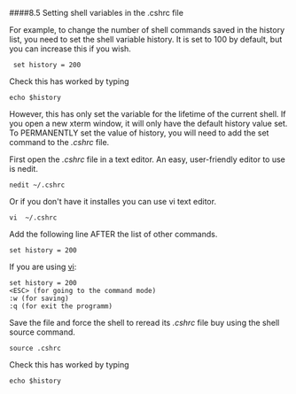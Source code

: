####8.5 Setting shell variables in the .cshrc file

For example, to change the number of shell commands saved in the history list, you need to set the shell variable history. It is set to 100 by default, but you can increase this if you wish.

```
 set history = 200
 ```

Check this has worked by typing

```
echo $history
```

However, this has only set the variable for the lifetime of the current shell. If you open a new xterm window, it will only have the default history value set. To PERMANENTLY set the value of history, you will need to add the set command to the *.cshrc* file.

First open the *.cshrc* file in a text editor. An easy, user-friendly editor to use is nedit.

```
nedit ~/.cshrc
```
Or if you don't have it installes you can use vi text editor.
```
vi  ~/.cshrc
```
Add the following line AFTER the list of other commands.
```
set history = 200

```
If you are using [vi](http://www.radford.edu/~mhtay/CPSC120/VIM_Editor_Commands.htm):
```
set history = 200
<ESC> (for going to the command mode)
:w (for saving)
:q (for exit the programm)
```

Save the file and force the shell to reread its *.cshrc* file buy using the shell source command.

```
source .cshrc
```

Check this has worked by typing

```
echo $history
```
